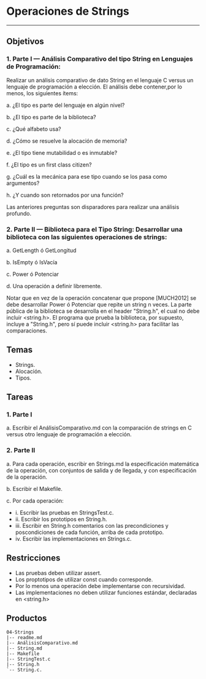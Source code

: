 # Operaciones de Strings
---
## Objetivos
### 1. Parte I — Análisis Comparativo del tipo String en Lenguajes de Programación:

Realizar un análisis comparativo de dato String en el lenguaje C versus un
lenguaje de programación a elección. El análisis debe contener,por lo menos,
los siguientes ítems:

a. ¿El tipo es parte del lenguaje en algún nivel?

b. ¿El tipo es parte de la biblioteca?

c. ¿Qué alfabeto usa?

d. ¿Cómo se resuelve la alocación de memoria?

e. ¿El tipo tiene mutabilidad o es inmutable?

f. ¿El tipo es un first class citizen?

g. ¿Cuál es la mecánica para ese tipo cuando se los pasa como
argumentos?

h. ¿Y cuando son retornados por una función?

Las anteriores preguntas son disparadores para realizar una análisis
profundo.

### 2. Parte II — Biblioteca para el Tipo String: Desarrollar una biblioteca con las siguientes operaciones de strings:

a. GetLength ó GetLongitud

b. IsEmpty ó IsVacía

c. Power ó Potenciar

d. Una operación a definir libremente.

Notar que en vez de la operación concatenar que propone [MUCH2012] se
debe desarrollar Power ó Potenciar que repite un string n veces.
La parte pública de la biblioteca se desarrolla en el header "String.h", el
cual no debe incluir <string.h>. El programa que prueba la biblioteca, por
supuesto, incluye a "String.h", pero sí puede incluir <string.h> para facilitar
las comparaciones.

## Temas
- Strings.
- Alocación.
- Tipos.

## Tareas

### 1. Parte I

a. Escribir el AnálisisComparativo.md con la comparación de strings en C
versus otro lenguaje de programación a elección.

### 2. Parte II
a. Para cada operación, escribir en Strings.md la especificación matemática
de la operación, con conjuntos de salida y de llegada, y con especificación
de la operación.

b. Escribir el Makefile.

c. Por cada operación:

 - i. Escribir las pruebas en StringsTest.c.
 - ii. Escribir los prototipos en String.h.
 - iii. Escribir en String.h comentarios con las precondiciones y
poscondiciones de cada función, arriba de cada prototipo.
- iv. Escribir las implementaciones en Strings.c.

## Restricciones
- Las pruebas deben utilizar assert.
- Los proptotipos de utilizar const cuando corresponde.
- Por lo menos una operación debe implementarse con recursividad.
- Las implementaciones no deben utilizar funciones estándar, declaradas en
<string.h>

## Productos
~~~
04-Strings
|-- readme.md
|-- AnálisisComparativo.md
|-- String.md
|-- Makefile
|-- StringTest.c
|-- String.h
`-- String.c.
~~~
